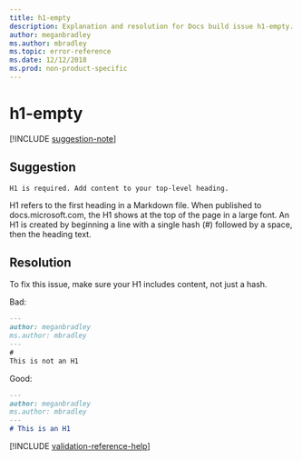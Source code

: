```yaml
---
title: h1-empty
description: Explanation and resolution for Docs build issue h1-empty.
author: meganbradley
ms.author: mbradley
ms.topic: error-reference
ms.date: 12/12/2018
ms.prod: non-product-specific
---
```

# h1-empty

[!INCLUDE [suggestion-note](includes/suggestion-note.md)]

## Suggestion

`H1 is required. Add content to your top-level heading.`

H1 refers to the first heading in a Markdown file. When published to docs.microsoft.com, the H1 shows at the top of the page in a large font. An H1 is created by beginning a line with a single hash (#) followed by a space, then the heading text.

## Resolution

To fix this issue, make sure your H1 includes content, not just a hash.

Bad:

```markdown
---
author: meganbradley
ms.author: mbradley
---
#
This is not an H1
```

Good:

```markdown
---
author: meganbradley
ms.author: mbradley
---
# This is an H1
```

<!--make sure to add this file to your includes folder and verify the path-->
[!INCLUDE [validation-reference-help](includes/validation-reference-help.md)]